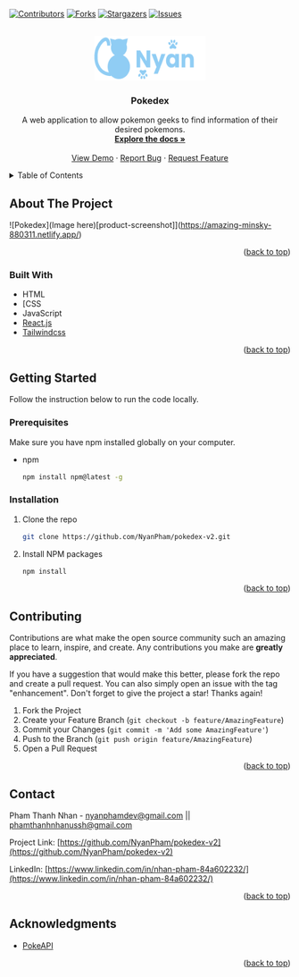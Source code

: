 <div id="top"></div>

[![Contributors][contributors-shield]][contributors-url]
[![Forks][forks-shield]][forks-url]
[![Stargazers][stars-shield]][stars-url]
[![Issues][issues-shield]][issues-url]
<!-- [![LinkedIn][linkedin-shield]][linkedin-url] -->



<!-- PROJECT LOGO -->
<br />
<div align="center">
  <a href="https://github.com/NyanPham/pokedex-v2">
    <img src="logo.png" alt="Logo" width="200" height="80">
  </a>

<h3 align="center">Pokedex</h3>

  <p align="center">
    A web application to allow pokemon geeks to find information of their desired pokemons. 
    <br />
    <a href="https://github.com/NyanPham/pokedex-v2"><strong>Explore the docs »</strong></a>
    <br />
    <br />
    <a href="https://amazing-minsky-880311.netlify.app/">View Demo</a>
    ·
    <a href="https://github.com/NyanPham/pokedex-v2/issues">Report Bug</a>
    ·
    <a href="https://github.com/NyanPham/pokedex-v2">Request Feature</a>
  </p>
</div>



<!-- TABLE OF CONTENTS -->
<details>
  <summary>Table of Contents</summary>
  <ol>
    <li>
      <a href="#about-the-project">About The Project</a>
      <ul>
        <li><a href="#built-with">Built With</a></li>
      </ul>
    </li>
    <li>
      <a href="#getting-started">Getting Started</a>
      <ul>
        <li><a href="#prerequisites">Prerequisites</a></li>
        <li><a href="#installation">Installation</a></li>
      </ul>
    </li>
    <li><a href="#contributing">Contributing</a></li>
    <li><a href="#contact">Contact</a></li>
    <li><a href="#acknowledgments">Acknowledgments</a></li>
  </ol>
</details>



<!-- ABOUT THE PROJECT -->
## About The Project

![Pokedex](Image here)[product-screenshot]](https://amazing-minsky-880311.netlify.app/)

<p align="right">(<a href="#top">back to top</a>)</p>



### Built With

* HTML
* [CSS
* JavaScript
* [React.js](https://reactjs.org/)
* [Tailwindcss](https://tailwindcss.com/)


<p align="right">(<a href="#top">back to top</a>)</p>



<!-- GETTING STARTED -->
## Getting Started

Follow the instruction below to run the code locally.

### Prerequisites

Make sure you have npm installed globally on your computer.
* npm
  ```sh
  npm install npm@latest -g
  ```

### Installation

1. Clone the repo
   ```sh
   git clone https://github.com/NyanPham/pokedex-v2.git
   ```
2. Install NPM packages
   ```sh
   npm install
   ```
   
<p align="right">(<a href="#top">back to top</a>)</p>


<!-- CONTRIBUTING -->
## Contributing

Contributions are what make the open source community such an amazing place to learn, inspire, and create. Any contributions you make are **greatly appreciated**.

If you have a suggestion that would make this better, please fork the repo and create a pull request. You can also simply open an issue with the tag "enhancement".
Don't forget to give the project a star! Thanks again!

1. Fork the Project
2. Create your Feature Branch (`git checkout -b feature/AmazingFeature`)
3. Commit your Changes (`git commit -m 'Add some AmazingFeature'`)
4. Push to the Branch (`git push origin feature/AmazingFeature`)
5. Open a Pull Request

<p align="right">(<a href="#top">back to top</a>)</p>


<!-- CONTACT -->
## Contact

Pham Thanh Nhan - nyanphamdev@gmail.com || phamthanhnhanussh@gmail.com

Project Link: [https://github.com/NyanPham/pokedex-v2](https://github.com/NyanPham/pokedex-v2)

LinkedIn: [https://www.linkedin.com/in/nhan-pham-84a602232/](https://www.linkedin.com/in/nhan-pham-84a602232/)

<p align="right">(<a href="#top">back to top</a>)</p>



<!-- ACKNOWLEDGMENTS -->
## Acknowledgments

* [PokeAPI](https://pokeapi.co/)

<p align="right">(<a href="#top">back to top</a>)</p>



<!-- MARKDOWN LINKS & IMAGES -->
<!-- https://www.markdownguide.org/basic-syntax/#reference-style-links -->
[contributors-shield]: https://img.shields.io/github/contributors/NyanPham/pokedex-v2.svg?style=for-the-badge
[contributors-url]: https://github.com/NyanPham/pokedex-v2/graphs/contributors
[forks-shield]: https://img.shields.io/github/forks/NyanPham/pokedex-v2.svg?style=for-the-badge
[forks-url]: https://github.com/NyanPham/pokedex-v2/network/members
[stars-shield]: https://img.shields.io/github/stars/NyanPham/pokedex-v2.svg?style=for-the-badge
[stars-url]: https://github.com/NyanPham/pokedex-v2/stargazers
[issues-shield]: https://img.shields.io/github/issues/NyanPham/pokedex-v2.svg?style=for-the-badge
[issues-url]: https://github.com/NyanPham/pokedex-v2/issues
[license-shield]: https://img.shields.io/github/license/NyanPham/pokedex-v2.svg?style=for-the-badge
[linkedin-url]: https://www.linkedin.com/in/nhan-pham-84a602232/
